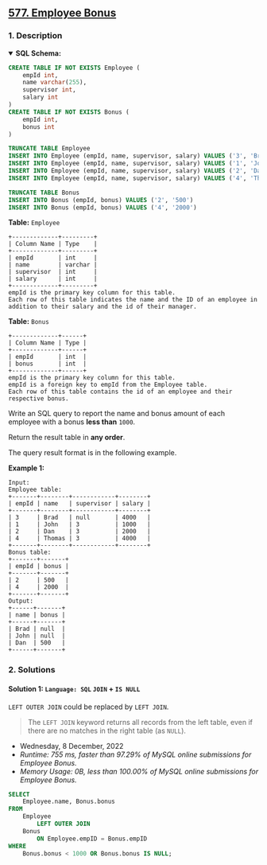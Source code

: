 ## [577. Employee Bonus](https://leetcode.com/problems/employee-bonus/)

### 1. Description

<details open>
    <summary><b>SQL Schema:</b></summary>

```sql
CREATE TABLE IF NOT EXISTS Employee (
    empId int,
    name varchar(255),
    supervisor int,
    salary int
)
CREATE TABLE IF NOT EXISTS Bonus (
    empId int,
    bonus int
)

TRUNCATE TABLE Employee
INSERT INTO Employee (empId, name, supervisor, salary) VALUES ('3', 'Brad', 'None', '4000')
INSERT INTO Employee (empId, name, supervisor, salary) VALUES ('1', 'John', '3', '1000')
INSERT INTO Employee (empId, name, supervisor, salary) VALUES ('2', 'Dan', '3', '2000')
INSERT INTO Employee (empId, name, supervisor, salary) VALUES ('4', 'Thomas', '3', '4000')

TRUNCATE TABLE Bonus
INSERT INTO Bonus (empId, bonus) VALUES ('2', '500')
INSERT INTO Bonus (empId, bonus) VALUES ('4', '2000')
```

</details>

**Table:** `Employee`

```
+-------------+---------+
| Column Name | Type    |
+-------------+---------+
| empId       | int     |
| name        | varchar |
| supervisor  | int     |
| salary      | int     |
+-------------+---------+
empId is the primary key column for this table.
Each row of this table indicates the name and the ID of an employee in addition to their salary and the id of their manager.
```

**Table:** `Bonus`

```
+-------------+------+
| Column Name | Type |
+-------------+------+
| empId       | int  |
| bonus       | int  |
+-------------+------+
empId is the primary key column for this table.
empId is a foreign key to empId from the Employee table.
Each row of this table contains the id of an employee and their respective bonus.
```

Write an SQL query to report the name and bonus amount of each employee with a bonus **less than** `1000`.

Return the result table in **any order**.

The query result format is in the following example.

**Example 1:**

```
Input:
Employee table:
+-------+--------+------------+--------+
| empId | name   | supervisor | salary |
+-------+--------+------------+--------+
| 3     | Brad   | null       | 4000   |
| 1     | John   | 3          | 1000   |
| 2     | Dan    | 3          | 2000   |
| 4     | Thomas | 3          | 4000   |
+-------+--------+------------+--------+
Bonus table:
+-------+-------+
| empId | bonus |
+-------+-------+
| 2     | 500   |
| 4     | 2000  |
+-------+-------+
Output:
+------+-------+
| name | bonus |
+------+-------+
| Brad | null  |
| John | null  |
| Dan  | 500   |
+------+-------+
```

### 2. Solutions

#### Solution 1: `Language: SQL` `JOIN` + `IS NULL`

`LEFT OUTER JOIN` could be replaced by `LEFT JOIN`.
> The `LEFT JOIN` keyword returns all records from the left table, even if there are no matches in the right table (as `NULL`).

- Wednesday, 8 December, 2022
- *Runtime: 755 ms, faster than 97.29% of MySQL online submissions for Employee Bonus.*
- *Memory Usage: 0B, less than 100.00% of MySQL online submissions for Employee Bonus.*

```sql
SELECT
    Employee.name, Bonus.bonus
FROM
    Employee
        LEFT OUTER JOIN
    Bonus
        ON Employee.empID = Bonus.empID
WHERE
    Bonus.bonus < 1000 OR Bonus.bonus IS NULL;
```
